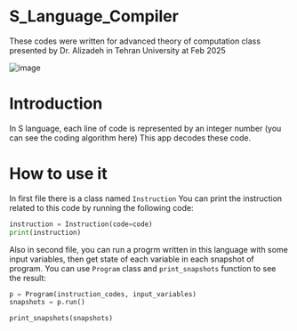 # S_Language_Compiler
These codes were written for advanced theory of computation class presented by Dr. Alizadeh in Tehran University at Feb 2025

![image](https://github.com/user-attachments/assets/da5d1c98-d7d8-43d2-ab6a-cb8474565888)

# Introduction
In S language, each line of code is represented by an integer number (you can see the coding algorithm here)
This app decodes these code.

# How to use it
In first file there is a class named `Instruction`
You can print the instruction related to this code by running the following code:

```python
instruction = Instruction(code=code)
print(instruction)
```

Also in second file, you can run a progrm written in this language with some input variables, then get state of each variable in each snapshot of program.
You can use `Program` class and `print_snapshots` function to see the result: 

```python
p = Program(instruction_codes, input_variables)
snapshots = p.run()

print_snapshots(snapshots)
```
